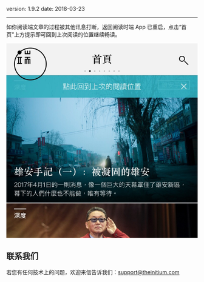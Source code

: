 version: 1.9.2
date: 2018-03-23

---

如你阅读端文章的过程被其他讯息打断，返回阅读时端 App 已重启，点击“首页”上方提示即可回到上次阅读的位置继续畅读。

![Back To Read](./back-to-read.jpg)

## 联系我们

若您有任何技术上的问题，欢迎来信告诉我们：[support@theinitium.com](mailto:support@theinitium.com)
